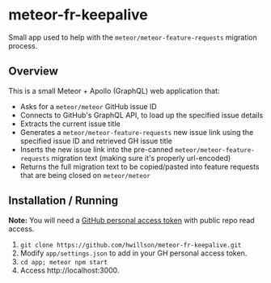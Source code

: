 # meteor-fr-keepalive

Small app used to help with the `meteor/meteor-feature-requests` migration process.

## Overview

This is a small Meteor + Apollo (GraphQL) web application that:

- Asks for a `meteor/meteor` GitHub issue ID
- Connects to GitHub's GraphQL API, to load up the specified issue details
- Extracts the current issue title
- Generates a `meteor/meteor-feature-requests` new issue link using the specified issue ID and retrieved GH issue title
- Inserts the new issue link into the pre-canned `meteor/meteor-feature-requests` migration text (making sure it's properly url-encoded)
- Returns the full migration text to be copied/pasted into feature requests that are being closed on `meteor/meteor`



## Installation / Running

**Note:** You will need a [GitHub personal access token](https://github.com/settings/tokens) with public repo read access.


1. `git clone https://github.com/hwillson/meteor-fr-keepalive.git`
2. Modify `app/settings.json` to add in your GH personal access token.
3. `cd app; meteor npm start`
4. Access http://localhost:3000.
